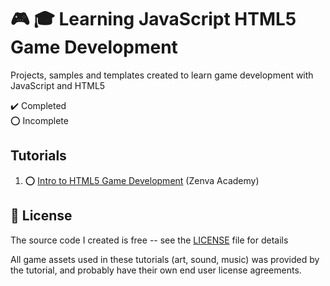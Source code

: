 # :video_game: :mortar_board: Learning JavaScript HTML5 Game Development

Projects, samples and templates created to learn game development with JavaScript and HTML5

:heavy_check_mark: Completed  
:o: Incomplete

## Tutorials

1. :o: [Intro to HTML5 Game Development](intro-to-html5-game-development/) (Zenva Academy)

## :page_with_curl: License

The source code I created is free -- see the [LICENSE](LICENSE) file for details

All game assets used in these tutorials (art, sound, music) was provided by the tutorial, and probably have their own end user license agreements.
